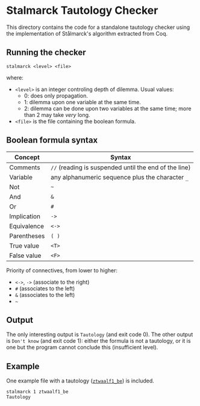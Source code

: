# Stalmarck Tautology Checker

This directory contains the code for a standalone tautology checker using
the implementation of Stålmarck's algorithm extracted from Coq.

## Running the checker

```shell
stalmarck <level> <file>
```
where: 
- `<level>` is an integer controling depth of dilemma. Usual values:
  - 0: does only propagation.
  - 1: dilemma upon one variable at the same time.
  - 2: dilemma can be done upon two variables at the same time; more than 2 may take *very* long.
- `<file>` is the file containing the boolean formula.

## Boolean formula syntax

| Concept  | Syntax |
| -------- | ------ |
| Comments | `//`  (reading is suspended until the end of the line) |
| Variable | any alphanumeric sequence plus the character `_` |
| Not      | `~` |
| And      | `&` |
| Or       | `#` |
| Implication |	`->`  |
| Equivalence |	`<->` |
| Parentheses |	`( )` |
| True value  | `<T>` |
| False value |	`<F>` |

Priority of connectives, from lower to higher:
- `<->`, `->` (associate to the right)
- `#` (associates to the left)
- `&` (associates to the left)
- `~`

## Output

The only interesting output is `Tautology` (and exit code 0).
The other output is `Don't know` (and exit code 1): either the formula is not
a tautology, or it is one but the program cannot conclude this
(insufficient level).

## Example

One example file with a tautology ([`ztwaalf1_be`](ztwaalf1_be)) is included.
```shell
stalmarck 1 ztwaalf1_be
Tautology
```
